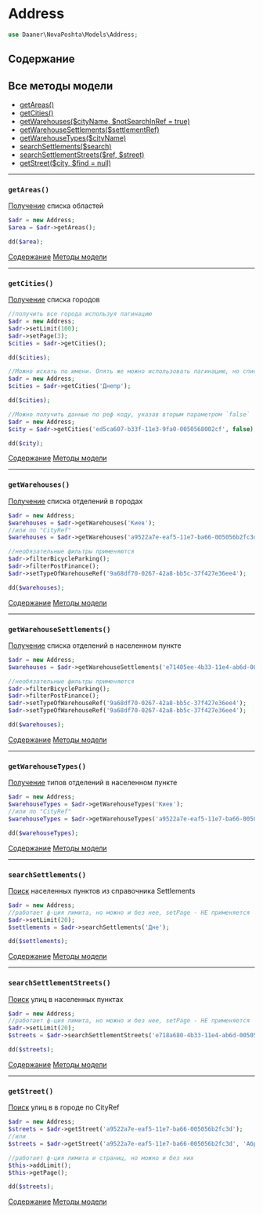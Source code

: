 # Address
```php
use Daaner\NovaPoshta\Models\Address;
```

## Содержание


## Все методы модели
- [getAreas()](#getAreas)
- [getCities()](#getCities)
- [getWarehouses($cityName, $notSearchInRef = true)](#getWarehouses)
- [getWarehouseSettlements($settlementRef)](#getWarehouseSettlements)
- [getWarehouseTypes($cityName)](#getWarehouseTypes)
- [searchSettlements($search)](#searchSettlements)
- [searchSettlementStreets($ref, $street)](#searchSettlementStreets)
- [getStreet($city, $find = null)](#getStreet)


---

### `getAreas()`
[Получение](https://devcenter.novaposhta.ua/docs/services/556d7ccaa0fe4f08e8f7ce43/operations/556d9130a0fe4f08e8f7ce48) списка областей
```php
$adr = new Address;
$area = $adr->getAreas();

dd($area);
```
[Содержание](#Содержание) [Методы модели](#Все-методы-модели)
***


### `getCities()`
[Получение](https://devcenter.novaposhta.ua/docs/services/556d7ccaa0fe4f08e8f7ce43/operations/556d885da0fe4f08e8f7ce46) списка городов
```php
//получить все города используя пагинацию
$adr = new Address;
$adr->setLimit(100);
$adr->setPage(3);
$cities = $adr->getCities();

dd($cities);

//Можно искать по имени. Опять же можно использовать пагинацию, но списки не большие, поэтому можно и без нее
$adr = new Address;
$cities = $adr->getCities('Днепр');

dd($cities);

//Можно получить данные по реф коду, указав вторым параметром `false`
$adr = new Address;
$city = $adr->getCities('ed5ca607-b33f-11e3-9fa0-0050568002cf', false);

dd($city);
```
[Содержание](#Содержание) [Методы модели](#Все-методы-модели)
***


### `getWarehouses()`
[Получение](https://devcenter.novaposhta.ua/docs/services/556d7ccaa0fe4f08e8f7ce43/operations/556d8211a0fe4f08e8f7ce45) списка отделений в городах
```php
$adr = new Address;
$warehouses = $adr->getWarehouses('Киев');
//или по "CityRef"
$warehouses = $adr->getWarehouses('a9522a7e-eaf5-11e7-ba66-005056b2fc3d', false);

//необязательные фильтры применяются
$adr->filterBicycleParking();
$adr->filterPostFinance();
$adr->setTypeOfWarehouseRef('9a68df70-0267-42a8-bb5c-37f427e36ee4');

dd($warehouses);
```
[Содержание](#Содержание) [Методы модели](#Все-методы-модели)
***


### `getWarehouseSettlements()`
[Получение](https://devcenter.novaposhta.ua/docs/services/556d7ccaa0fe4f08e8f7ce43/operations/556d8211a0fe4f08e8f7ce45) списка отделений в населенном пункте
```php
$adr = new Address;
$warehouses = $adr->getWarehouseSettlements('e71405ee-4b33-11e4-ab6d-005056801329');

//необязательные фильтры применяются
$adr->filterBicycleParking();
$adr->filterPostFinance();
$adr->setTypeOfWarehouseRef('9a68df70-0267-42a8-bb5c-37f427e36ee4');
$adr->setTypeOfWarehouseRef('9a68df70-0267-42a8-bb5c-37f427e36ee4');

dd($warehouses);
```
[Содержание](#Содержание) [Методы модели](#Все-методы-модели)
***


### `getWarehouseTypes()`
[Получение](https://devcenter.novaposhta.ua/docs/services/556d7ccaa0fe4f08e8f7ce43/operations/556d8211a0fe4f08e8f7ce45) типов отделений в населенном пункте
```php
$adr = new Address;
$warehouseTypes = $adr->getWarehouseTypes('Киев');
//или по "CityRef"
$warehouseTypes = $adr->getWarehouseTypes('a9522a7e-eaf5-11e7-ba66-005056b2fc3d', false);

dd($warehouseTypes);
```
[Содержание](#Содержание) [Методы модели](#Все-методы-модели)
***


### `searchSettlements()`
[Поиск](https://devcenter.novaposhta.ua/docs/services/556d7ccaa0fe4f08e8f7ce43/operations/58e5ebeceea27017bc851d67) населенных пунктов из справочника Settlements
```php
$adr = new Address;
//работает ф-ция лимита, но можно и без нее, setPage - НЕ применяется
$adr->setLimit(20);
$settlements = $adr->searchSettlements('Дне');

dd($settlements);
```
[Содержание](#Содержание) [Методы модели](#Все-методы-модели)
***


### `searchSettlementStreets()`
[Поиск](https://devcenter.novaposhta.ua/docs/services/556d7ccaa0fe4f08e8f7ce43/operations/58e5f369eea27017540b58ac) улиц в населенных пунктах
```php
$adr = new Address;
//работает ф-ция лимита, но можно и без нее, setPage - НЕ применяется
$adr->setLimit(20);
$streets = $adr->searchSettlementStreets('e718a680-4b33-11e4-ab6d-005056801329', 'Шевченк');

dd($streets);
```
[Содержание](#Содержание) [Методы модели](#Все-методы-модели)
***


### `getStreet()`
[Поиск](https://devcenter.novaposhta.ua/docs/services/556d7ccaa0fe4f08e8f7ce43/operations/556d8db0a0fe4f08e8f7ce47) улиц в в городе по CityRef
```php
$adr = new Address;
$streets = $adr->getStreet('a9522a7e-eaf5-11e7-ba66-005056b2fc3d');
//или
$streets = $adr->getStreet('a9522a7e-eaf5-11e7-ba66-005056b2fc3d', 'Абри');

//работает ф-ция лимита и страниц, но можно и без них
$this->addLimit();
$this->getPage();

dd($streets);
```
[Содержание](#Содержание) [Методы модели](#Все-методы-модели)
